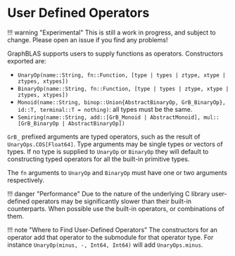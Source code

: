# User Defined Operators

!!! warning "Experimental"
    This is still a work in progress, and subject to change. Please open an issue if you find any problems!

GraphBLAS supports users to supply functions as operators. Constructors exported are:

- `UnaryOp(name::String, fn::Function, [type | types | ztype, xtype | ztypes, xtypes])`
- `BinaryOp(name::String, fn::Function, [type | types | ztype, xtype | ztypes, xtypes])`
- `Monoid(name::String, binop::Union{AbstractBinaryOp, GrB_BinaryOp}, id::T, terminal::T = nothing)`: all types must be the same.
- `Semiring(name::String, add::[GrB_Monoid | AbstractMonoid], mul::[GrB_BinaryOp | AbstractBinaryOp])`

`GrB_` prefixed arguments are typed operators, such as the result of `UnaryOps.COS[Float64]`.
Type arguments may be single types or vectors of types.
If no type is supplied to `UnaryOp` or `BinaryOp` they will default to constructing typed operators for all the built-in primitive types.

The `fn` arguments to `UnaryOp` and `BinaryOp` must have one or two arguments respectively.

!!! danger "Performance"
    Due to the nature of the underlying C library user-defined operators may be significantly slower than their built-in counterparts.
    When possible use the built-in operators, or combinations of them.

!!! note "Where to Find User-Defined Operators"
    The constructors for an operator add that operator to the submodule for that operator type.
    For instance `UnaryOp(minus, -, Int64, Int64)` will add `UnaryOps.minus`.

